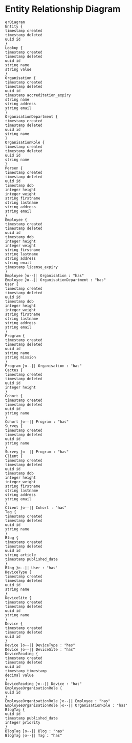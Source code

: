 # Entity Relationship Diagram```mermaiderDiagramEntity {timestamp createdtimestamp deleteduuid id}Lookup {timestamp createdtimestamp deleteduuid idstring namestring value}Organisation {timestamp createdtimestamp deleteduuid idtimestamp accreditation_expirystring namestring addressstring email}OrganisationDepartment {timestamp createdtimestamp deleteduuid idstring name}OrganisationRole {timestamp createdtimestamp deleteduuid idstring name}Person {timestamp createdtimestamp deleteduuid idtimestamp dobinteger heightinteger weightstring firstnamestring lastnamestring addressstring email}Employee {timestamp createdtimestamp deleteduuid idtimestamp dobinteger heightinteger weightstring firstnamestring lastnamestring addressstring emailtimestamp license_expiry}Employee }o--|| Organisation : "has"Employee }o--|| OrganisationDepartment : "has"User {timestamp createdtimestamp deleteduuid idtimestamp dobinteger heightinteger weightstring firstnamestring lastnamestring addressstring email}Program {timestamp createdtimestamp deleteduuid idstring namestring mission}Program }o--|| Organisation : "has"Cactus {timestamp createdtimestamp deleteduuid idinteger height}Cohort {timestamp createdtimestamp deleteduuid idstring name}Cohort }o--|| Program : "has"Survey {timestamp createdtimestamp deleteduuid idstring name}Survey }o--|| Program : "has"Client {timestamp createdtimestamp deleteduuid idtimestamp dobinteger heightinteger weightstring firstnamestring lastnamestring addressstring email}Client }o--|| Cohort : "has"Tag {timestamp createdtimestamp deleteduuid idstring name}Blog {timestamp createdtimestamp deleteduuid idstring articletimestamp published_date}Blog }o--|| User : "has"DeviceType {timestamp createdtimestamp deleteduuid idstring name}DeviceSite {timestamp createdtimestamp deleteduuid idstring name}Device {timestamp createdtimestamp deleteduuid id}Device }o--|| DeviceType : "has"Device }o--|| DeviceSite : "has"DeviceReading {timestamp createdtimestamp deleteduuid idtimestamp timestampdecimal value}DeviceReading }o--|| Device : "has"EmployeeOrganisationRole {uuid id}EmployeeOrganisationRole }o--|| Employee : "has"EmployeeOrganisationRole }o--|| OrganisationRole : "has"BlogTag {uuid idtimestamp published_dateinteger priority}BlogTag }o--|| Blog : "has"BlogTag }o--|| Tag : "has"```